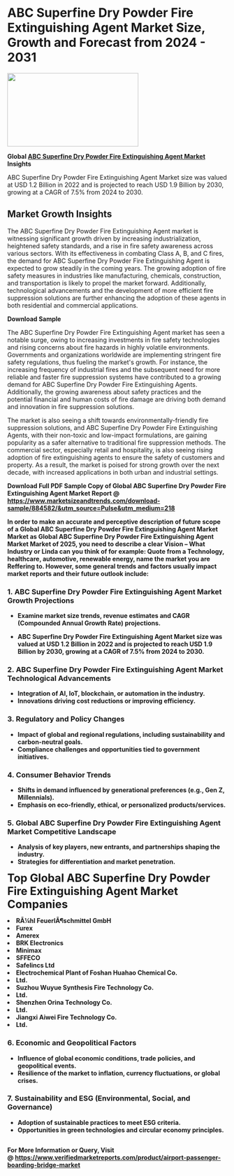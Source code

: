 <H1>ABC Superfine Dry Powder Fire Extinguishing Agent Market Size, Growth and Forecast from 2024 - 2031</H1><img class="aligncenter size-medium wp-image-584254" src="https://thirdeyenews.in/wp-content/uploads/2024/09/Global-Market-Research-300x168.jpeg" alt="" width="300" height="168" /><p><strong>Global&nbsp;<a href="https://www.marketsizeandtrends.com/download-sample/884582/&amp;utm_source=Pulse&amp;utm_medium=218">ABC Superfine Dry Powder Fire Extinguishing Agent Market</a> Insights</strong></p><p>ABC Superfine Dry Powder Fire Extinguishing Agent Market size was valued at USD 1.2 Billion in 2022 and is projected to reach USD 1.9 Billion by 2030, growing at a CAGR of 7.5% from 2024 to 2030.</p><p><h2>Market Growth Insights</h2> <p>The ABC Superfine Dry Powder Fire Extinguishing Agent market is witnessing significant growth driven by increasing industrialization, heightened safety standards, and a rise in fire safety awareness across various sectors. With its effectiveness in combating Class A, B, and C fires, the demand for ABC Superfine Dry Powder Fire Extinguishing Agent is expected to grow steadily in the coming years. The growing adoption of fire safety measures in industries like manufacturing, chemicals, construction, and transportation is likely to propel the market forward. Additionally, technological advancements and the development of more efficient fire suppression solutions are further enhancing the adoption of these agents in both residential and commercial applications.</p> <p><strong>Download Sample</strong></p> <p>The ABC Superfine Dry Powder Fire Extinguishing Agent market has seen a notable surge, owing to increasing investments in fire safety technologies and rising concerns about fire hazards in highly volatile environments. Governments and organizations worldwide are implementing stringent fire safety regulations, thus fueling the market's growth. For instance, the increasing frequency of industrial fires and the subsequent need for more reliable and faster fire suppression systems have contributed to a growing demand for ABC Superfine Dry Powder Fire Extinguishing Agents. Additionally, the growing awareness about safety practices and the potential financial and human costs of fire damage are driving both demand and innovation in fire suppression solutions.</p> <p>The market is also seeing a shift towards environmentally-friendly fire suppression solutions, and ABC Superfine Dry Powder Fire Extinguishing Agents, with their non-toxic and low-impact formulations, are gaining popularity as a safer alternative to traditional fire suppression methods. The commercial sector, especially retail and hospitality, is also seeing rising adoption of fire extinguishing agents to ensure the safety of customers and property. As a result, the market is poised for strong growth over the next decade, with increased applications in both urban and industrial settings.</p> <p><strong></p><p><span class=""><strong>Download Full PDF Sample Copy of Global ABC Superfine Dry Powder Fire Extinguishing Agent Market Report</strong> @ <a href="https://www.marketsizeandtrends.com/download-sample/884582/&amp;utm_source=Pulse&amp;utm_medium=218" target="_blank">https://www.marketsizeandtrends.com/download-sample/884582/&amp;utm_source=Pulse&amp;utm_medium=218</a></span></p><p>In order to make an accurate and perceptive description of future scope of a Global&nbsp;ABC Superfine Dry Powder Fire Extinguishing Agent Market Market as Global&nbsp;ABC Superfine Dry Powder Fire Extinguishing Agent Market Market of 2025, you need to describe a clear Vision &ndash; What Industry or Linda can you think of for example: Quote from a Technology, healthcare, automotive, renewable energy, name the market you are Reffering to. However, some general trends and factors usually impact market reports and their future outlook include:</p><h3>1.&nbsp;<strong>ABC Superfine Dry Powder Fire Extinguishing Agent Market Growth Projections</strong></h3><ul><li>Examine market size trends, revenue estimates and CAGR (Compounded Annual Growth Rate) projections.</li><li><p>ABC Superfine Dry Powder Fire Extinguishing Agent Market size was valued at USD 1.2 Billion in 2022 and is projected to reach USD 1.9 Billion by 2030, growing at a CAGR of 7.5% from 2024 to 2030.</p></li></ul><h3>2.&nbsp;<strong>ABC Superfine Dry Powder Fire Extinguishing Agent Market Technological Advancements</strong></h3><ul><li>Integration of AI, IoT, blockchain, or automation in the industry.</li><li>Innovations driving cost reductions or improving efficiency.</li></ul><h3>3.&nbsp;<strong>Regulatory and Policy Changes</strong></h3><ul><li>Impact of global and regional regulations, including sustainability and carbon-neutral goals.</li><li>Compliance challenges and opportunities tied to government initiatives.</li></ul><h3>4.&nbsp;<strong>Consumer Behavior Trends</strong></h3><ul><li>Shifts in demand influenced by generational preferences (e.g., Gen Z, Millennials).</li><li>Emphasis on eco-friendly, ethical, or personalized products/services.</li></ul><h3>5.&nbsp;<strong>Global ABC Superfine Dry Powder Fire Extinguishing Agent Market Competitive Landscape</strong></h3><ul><li>Analysis of key players, new entrants, and partnerships shaping the industry.</li><li>Strategies for differentiation and market penetration.</li></ul><p data-pm-slice="1 1 []"><span style="color: inherit; font-family: inherit; font-size: 25px;">Top Global ABC Superfine Dry Powder Fire Extinguishing Agent Market Companies</span></p><div class="" data-test-id=""><p><li>RÃ¼hl FeuerlÃ¶schmittel GmbH</li><li> Furex</li><li> Amerex</li><li> BRK Electronics</li><li> Minimax</li><li> SFFECO</li><li> Safelincs Ltd</li><li> Electrochemical Plant of Foshan Huahao Chemical Co.</li><li>Ltd.</li><li> Suzhou Wuyue Synthesis Fire Technology Co.</li><li>Ltd.</li><li> Shenzhen Orina Technology Co.</li><li>Ltd.</li><li> Jiangxi Aiwei Fire Technology Co.</li><li>Ltd.</li></p></div><h3>6.&nbsp;<strong>Economic and Geopolitical Factors</strong></h3><ul><li>Influence of global economic conditions, trade policies, and geopolitical events.</li><li>Resilience of the market to inflation, currency fluctuations, or global crises.</li></ul><h3>7.&nbsp;<strong>Sustainability and ESG (Environmental, Social, and Governance)</strong></h3><ul><li>Adoption of sustainable practices to meet ESG criteria.</li><li>Opportunities in green technologies and circular economy principles.</li></ul><h2><strong style="font-size: 14px;">For More Information or Query, Visit @&nbsp;</strong><a style="background-color: #ffffff; font-size: 14px;" href="https://www.marketsizeandtrends.com/report/abc-superfine-dry-powder-fire-extinguishing-agent-market/" target="_blank">https://www.verifiedmarketreports.com/product/airport-passenger-boarding-bridge-market</a></h2>
